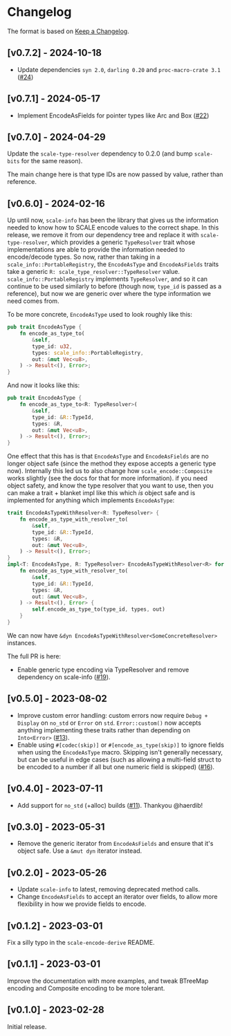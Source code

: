 # Changelog

The format is based on [Keep a Changelog].

[Keep a Changelog]: http://keepachangelog.com/en/1.0.0/

## [v0.7.2] - 2024-10-18

- Update dependencies `syn 2.0`, `darling 0.20` and `proc-macro-crate 3.1` ([#24](https://github.com/paritytech/scale-encode/pull/24))

## [v0.7.1] - 2024-05-17

- Implement EncodeAsFields for pointer types like Arc and Box ([#22](https://github.com/paritytech/scale-encode/pull/22))


## [v0.7.0] - 2024-04-29

Update the `scale-type-resolver` dependency to 0.2.0 (and bump `scale-bits` for the same reason).

The main change here is that type IDs are now passed by value, rather than reference.

## [v0.6.0] - 2024-02-16

Up until now, `scale-info` has been the library that gives us the information needed to know how to SCALE encode values to the correct shape. In this release, we remove it from our dependency tree and replace it with `scale-type-resolver`, which provides a generic `TypeResolver` trait whose implementations are able to provide the information needed to encode/decode types. So now, rather than taking in a `scale_info::PortableRegistry`, the `EncodeAsType` and `EncodeAsFields` traits take a generic `R: scale_type_resolver::TypeResolver` value. `scale_info::PortableRegistry` implements `TypeResolver`, and so it can continue to be used similarly to before (though now, `type_id` is passed as a reference), but now we are generic over where the type information we need comes from.

To be more concrete, `EncodeAsType` used to look roughly like this:

```rust
pub trait EncodeAsType {
    fn encode_as_type_to(
        &self,
        type_id: u32,
        types: scale_info::PortableRegistry,
        out: &mut Vec<u8>,
    ) -> Result<(), Error>;
}
```

And now it looks like this:

```rust
pub trait EncodeAsType {
    fn encode_as_type_to<R: TypeResolver>(
        &self,
        type_id: &R::TypeId,
        types: &R,
        out: &mut Vec<u8>,
    ) -> Result<(), Error>;
}
```

One effect that this has is that `EncodeAsType` and `EncodeAsFields` are no longer object safe (since the method they expose accepts a generic type now). Internally this led us to also change how `scale_encode::Composite` works slightly (see the docs for that for more information). if you need object safety, and know the type resolver that you want to use, then you can make a trait + blanket impl like this which _is_ object safe and is implemented for anything which implements `EncodeAsType`:

```rust
trait EncodeAsTypeWithResolver<R: TypeResolver> {
    fn encode_as_type_with_resolver_to(
        &self,
        type_id: &R::TypeId,
        types: &R,
        out: &mut Vec<u8>,
    ) -> Result<(), Error>;
}
impl<T: EncodeAsType, R: TypeResolver> EncodeAsTypeWithResolver<R> for T {
    fn encode_as_type_with_resolver_to(
        &self,
        type_id: &R::TypeId,
        types: &R,
        out: &mut Vec<u8>,
    ) -> Result<(), Error> {
        self.encode_as_type_to(type_id, types, out)
    }
}
```

We can now have `&dyn EncodeAsTypeWithResolver<SomeConcreteResolver>` instances.

The full PR is here:

- Enable generic type encoding via TypeResolver and remove dependency on scale-info ([#19](https://github.com/paritytech/scale-encode/pull/19)).

## [v0.5.0] - 2023-08-02

- Improve custom error handling: custom errors now require `Debug + Display` on `no_std` or `Error` on `std`.
  `Error::custom()` now accepts anything implementing these traits rather than depending on `Into<Error>`
  ([#13](https://github.com/paritytech/scale-encode/pull/13)).
- Enable using `#[codec(skip)]` or `#[encode_as_type(skip)]` to ignore fields when using the `EncodeAsType` macro.
  Skipping isn't generally necessary, but can be useful in edge cases (such as allowing a multi-field struct to be
  encoded to a number if all but one numeric field is skipped) ([#16](https://github.com/paritytech/scale-encode/pull/16)).

## [v0.4.0] - 2023-07-11

- Add support for `no_std` (+alloc) builds ([#11](https://github.com/paritytech/scale-encode/pull/11)). Thankyou @haerdib!

## [v0.3.0] - 2023-05-31

- Remove the generic iterator from `EncodeAsFields` and ensure that it's object safe. Use a `&mut dyn` iterator instead.

## [v0.2.0] - 2023-05-26

- Update `scale-info` to latest, removing deprecated method calls.
- Change `EncodeAsFields` to accept an iterator over fields, to allow more flexibility in how we provide fields to encode.

## [v0.1.2] - 2023-03-01

Fix a silly typo in the `scale-encode-derive` README.

## [v0.1.1] - 2023-03-01

Improve the documentation with more examples, and tweak BTreeMap encoding and Composite encoding to be more tolerant.

## [v0.1.0] - 2023-02-28

Initial release.
